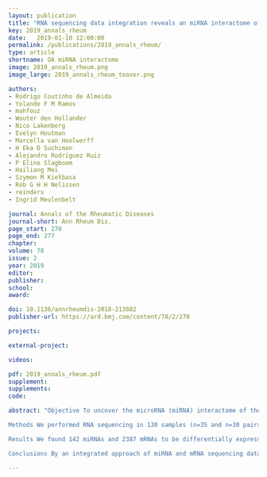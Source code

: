```yaml
---
layout: publication
title: "RNA sequencing data integration reveals an miRNA interactome of osteoarthritis cartilage"
key: 2019_annals_rheum
date:   2019-01-10 12:00:00
permalink: /publications/2019_annals_rheum/
type: article
shortname: OA miRNA interactome
image: 2019_annals_rheum.png
image_large: 2019_annals_rheum_teaser.png

authors:
- Rodrigo Coutinho de Almeida
- Yolande F M Ramos
- mahfouz
- Wouter den Hollander
- Nico Lakenberg
- Evelyn Houtman
- Marcella van Hoolwerff
- H Eka D Suchiman
- Alejandro Rodríguez Ruiz
- P Eline Slagboom
- Hailiang Mei
- Szymon M Kiełbasa
- Rob G H H Nelissen
- reinders
- Ingrid Meulenbelt

journal: Annals of the Rheumatic Diseases
journal-short: Ann Rheum Dis.
page_start: 270
page_end: 277
chapter:
volume: 78
issue: 2
year: 2019
editor:
publisher:
school:
award:

doi: 10.1136/annrheumdis-2018-213882
publisher-url: https://ard.bmj.com/content/78/2/270

projects:

external-project:

videos:

pdf: 2019_annals_rheum.pdf
supplement:
supplements:
code:

abstract: "Objective To uncover the microRNA (miRNA) interactome of the osteoarthritis (OA) pathophysiological process in the cartilage.

Methods We performed RNA sequencing in 130 samples (n=35 and n=30 pairs for messenger RNA (mRNA) and miRNA, respectively) on macroscopically preserved and lesioned OA cartilage from the same patient and performed differential expression (DE) analysis of miRNA and mRNAs. To build an OA-specific miRNA interactome, a prioritisation scheme was applied based on inverse Pearson’s correlations and inverse DE of miRNAs and mRNAs. Subsequently, these were filtered by those present in predicted (TargetScan/microT-CDS) and/or experimentally validated (miRTarBase/TarBase) public databases. Pathway enrichment analysis was applied to elucidate OA-related pathways likely mediated by miRNA regulatory mechanisms.

Results We found 142 miRNAs and 2387 mRNAs to be differentially expressed between lesioned and preserved OA articular cartilage. After applying prioritisation towards likely miRNA-mRNA targets, a regulatory network of 62 miRNAs targeting 238 mRNAs was created. Subsequent pathway enrichment analysis of these mRNAs (or genes) elucidated that genes within the ‘nervous system development’ are likely mediated by miRNA regulatory mechanisms (familywise error=8.4×10−5). Herein NTF3 encodes neurotrophin-3, which controls survival and differentiation of neurons and which is closely related to the nerve growth factor.

Conclusions By an integrated approach of miRNA and mRNA sequencing data of OA cartilage, an OA miRNA interactome and related pathways were elucidated. Our functional data demonstrated interacting levels at which miRNA affects expression of genes in the cartilage and exemplified the complexity of functionally validating a network of genes that may be targeted by multiple miRNAs."

---
```

